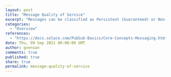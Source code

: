 ```yaml
---
layout: post
title: "Message Quality of Service"
excerpt: "Messages can be classified as Persistent (Guaranteed) or Non-Persistent (Direct) by the message producer.<br/><br/>Guaranteed messages are spooled to non-volatile storage on the broker, and are kept until the broker has verified the successful delivery of those messages to all clients and downstream event brokers.<br/><br/>Direct messages are delivered to subscribing clients in the order in which producers publish them. They are not spooled to non-volatile storage, and do not require acknowledgment."
categories:
  - "Overview"
references:
  - "https://docs.solace.com/PubSub-Basics/Core-Concepts-Messaging.htm"
date: Thu, 09 Sep 2021 00:00:00 GMT
author: gvensan
comments: true
published: true
share: true
permalink: message-quality-of-service
---
```

